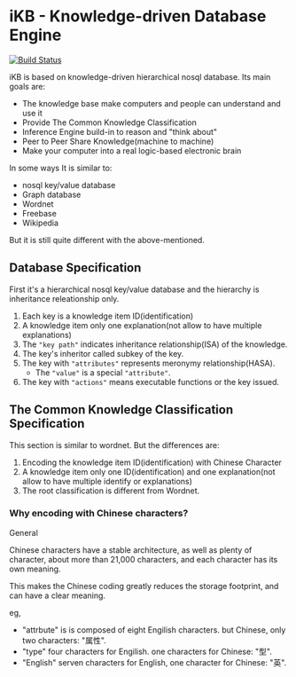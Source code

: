 # iKB - Knowledge-driven Database Engine

[![Build Status](https://secure.travis-ci.org/snowyu/ikb.png?branch=master)](http://travis-ci.org/snowyu/ikb)

iΚB is based on knowledge-driven hierarchical nosql database. Its main goals are:

* The knowledge base make computers and people can understand and use it
* Provide The Common Knowledge Classification
* Inference Engine build-in to reason and "think about"
* Peer to Peer Share Knowledge(machine to machine)
* Make your computer into a real logic-based electronic brain


In some ways It is similar to:

* nosql key/value database
* Graph database
* Wordnet
* Freebase
* Wikipedia


But it is still quite different with the above-mentioned.


## Database Specification

First it's a hierarchical nosql key/value database and the hierarchy is inheritance releationship only.

1. Each key is a knowledge item ID(identification)
1. A knowledge item only one explanation(not allow to have multiple explanations)
1. The `"key path"` indicates inheritance relationship(ISA) of the knowledge.
1. The key's inheritor called subkey of the key.
1. The key with `"attributes"` represents meronymy relationship(HASA).
   * The `"value"` is a special `"attribute"`.
1. The key with `"actions"` means executable functions or the key issued.


## The Common Knowledge Classification Specification

This section is similar to wordnet. But the differences are:

1. Encoding the knowledge item ID(identification) with Chinese Character
1. A knowledge item only one ID(identification) and one explanation(not allow to have multiple identify or explanations)
1. The root classification is different from Wordnet.

### Why encoding with Chinese characters?

General

Chinese characters have a stable architecture, as well as plenty of character,
about more than 21,000 characters, and each character has its own meaning.

This makes the Chinese coding greatly reduces the storage footprint, and can have a clear meaning.

eg, 

* "attrbute" is is composed of eight Engilish characters. but Chinese, only two characters: "属性".
* "type" four characters for Engilish. one characters for Chinese: "型".
* "English" serven characters for English, one character for Chinese: "英".



